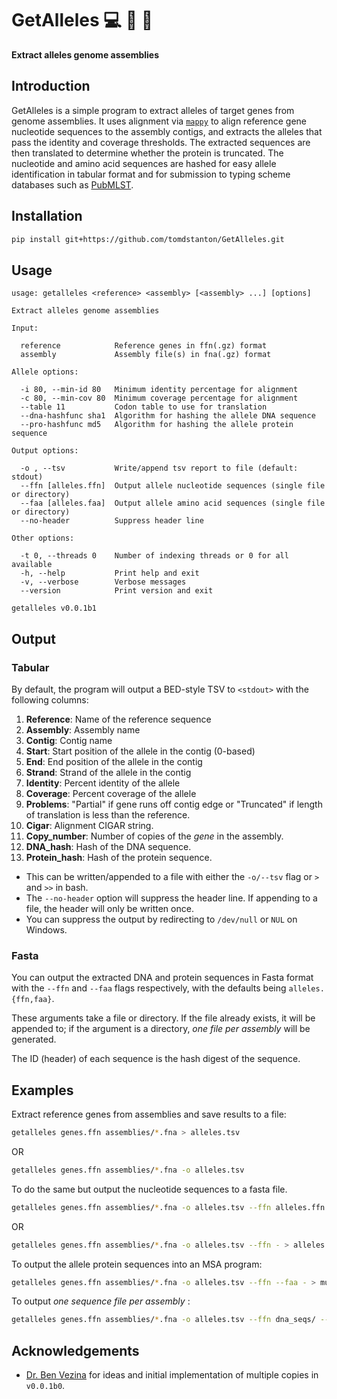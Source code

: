 # GetAlleles :computer: :dna: :microbe:
**Extract alleles genome assemblies**

## Introduction
GetAlleles is a simple program to extract alleles of target genes from genome assemblies.
It uses alignment via [`mappy`](https://pypi.org/project/mappy/) to align reference gene
nucleotide sequences to the assembly contigs, and extracts the alleles that pass the identity
and coverage thresholds. The extracted sequences are then translated to determine whether the
protein is truncated. The nucleotide and amino acid sequences are hashed for easy allele
identification in tabular format and for submission to typing scheme databases such as
[PubMLST](https://pubmlst.org/).

## Installation
```bash
pip install git+https://github.com/tomdstanton/GetAlleles.git
```

## Usage
```
usage: getalleles <reference> <assembly> [<assembly> ...] [options]

Extract alleles genome assemblies

Input:

  reference            Reference genes in ffn(.gz) format
  assembly             Assembly file(s) in fna(.gz) format

Allele options:

  -i 80, --min-id 80   Minimum identity percentage for alignment
  -c 80, --min-cov 80  Minimum coverage percentage for alignment
  --table 11           Codon table to use for translation
  --dna-hashfunc sha1  Algorithm for hashing the allele DNA sequence
  --pro-hashfunc md5   Algorithm for hashing the allele protein sequence

Output options:

  -o , --tsv           Write/append tsv report to file (default: stdout)
  --ffn [alleles.ffn]  Output allele nucleotide sequences (single file or directory)
  --faa [alleles.faa]  Output allele amino acid sequences (single file or directory)
  --no-header          Suppress header line

Other options:

  -t 0, --threads 0    Number of indexing threads or 0 for all available
  -h, --help           Print help and exit
  -v, --verbose        Verbose messages
  --version            Print version and exit

getalleles v0.0.1b1
```

## Output
### Tabular
By default, the program will output a BED-style TSV to `<stdout>` with the following columns:
1. **Reference**: Name of the reference sequence
1. **Assembly**: Assembly name
1. **Contig**: Contig name
1. **Start**: Start position of the allele in the contig (0-based)
1. **End**: End position of the allele in the contig
1. **Strand**: Strand of the allele in the contig
1. **Identity**: Percent identity of the allele
1. **Coverage**: Percent coverage of the allele
1. **Problems**: "Partial" if gene runs off contig edge or "Truncated" if length of translation is less than the reference.
1. **Cigar**: Alignment CIGAR string.
1. **Copy_number**: Number of copies of the _gene_ in the assembly.
1. **DNA_hash**: Hash of the DNA sequence.
1. **Protein_hash**: Hash of the protein sequence.

* This can be written/appended to a file with either the `-o/--tsv` flag or `>` and `>>` in bash.
* The `--no-header` option will suppress the header line. If appending to a file, the header will only be written once.
* You can suppress the output by redirecting to `/dev/null` or `NUL` on Windows.

### Fasta
You can output the extracted DNA and protein sequences in Fasta format with the `--ffn` 
and `--faa` flags respectively, with the defaults being `alleles.{ffn,faa}`.

These arguments take a file or directory. If the file already exists, it will be appended to;
if the argument is a directory, _one file per assembly_ will be generated.

The ID (header) of each sequence is the hash digest of the sequence.

## Examples

Extract reference genes from assemblies and save results to a file:
```bash
getalleles genes.ffn assemblies/*.fna > alleles.tsv
```
OR
```bash
getalleles genes.ffn assemblies/*.fna -o alleles.tsv
```
To do the same but output the nucleotide sequences to a fasta file.
```bash
getalleles genes.ffn assemblies/*.fna -o alleles.tsv --ffn alleles.ffn
```
OR
```bash
getalleles genes.ffn assemblies/*.fna -o alleles.tsv --ffn - > alleles.ffn
```
To output the allele protein sequences into an MSA program:
```bash
getalleles genes.ffn assemblies/*.fna -o alleles.tsv --ffn --faa - > muscle
```
To output _one sequence file per assembly_ :
```bash
getalleles genes.ffn assemblies/*.fna -o alleles.tsv --ffn dna_seqs/ --faa protein_seqs/
```

## Acknowledgements
- [Dr. Ben Vezina](https://github.com/bananabenana) for ideas and initial implementation
of multiple copies in `v0.0.1b0`.
